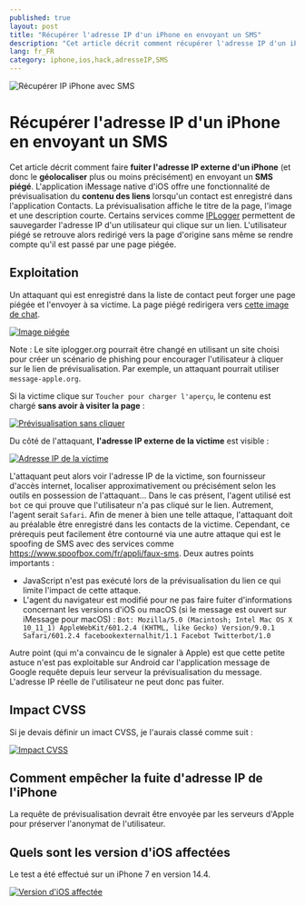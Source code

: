```yaml
---
published: true
layout: post
title: "Récupérer l'adresse IP d'un iPhone en envoyant un SMS"
description: "Cet article décrit comment récupérer l'adresse IP d'un iPhone en envoyant un SMS piégé."
lang: fr_FR
category: iphone,ios,hack,adresseIP,SMS
---
```

![Récupérer IP iPhone avec SMS](/assets/images/2021-03-14-Recuperer-adresse-IP-iphone-avec-sms/illustration.jpg)

# Récupérer l'adresse IP d'un iPhone en envoyant un SMS
Cet article décrit comment faire **fuiter l'adresse IP externe d'un iPhone** (et donc le **géolocaliser** plus ou moins précisément) en envoyant un **SMS piégé**.
L'application iMessage native d'iOS offre une fonctionnalité de prévisualisation du **contenu des liens** lorsqu'un contact est enregistré dans l'application Contacts.
La prévisualisation affiche le titre de la page, l'image et une description courte.
Certains services comme [IPLogger](https://iplogger.org) permettent de sauvegarder l'adresse IP d'un utilisateur qui clique sur un lien. L'utilisateur piégé se retrouve alors redirigé vers la page d'origine sans même se rendre compte qu'il est passé par une page piégée.

## Exploitation
Un attaquant qui est enregistré dans la liste de contact peut forger une page piégée et l'envoyer à sa victime. La page piégé redirigera vers [cette image de chat](https://www.zooplus.fr/magazine/wp-content/uploads/2019/06/comprendre-le-langage-des-chats.jpg).

[![Image piégée](/assets/images/2021-03-14-Recuperer-adresse-IP-iphone-avec-sms/no_previsualisation.PNG)](/assets/images/2021-03-14-Recuperer-adresse-IP-iphone-avec-sms/no_previsualisation.PNG)

Note : Le site iplogger.org pourrait être changé en utilisant un site choisi pour créer un scénario de phishing pour encourager l'utilisateur à cliquer sur le lien de prévisualisation. Par exemple, un attaquant pourrait utiliser `message-apple.org`.

Si la victime clique sur `Toucher pour charger l'aperçu`, le contenu est chargé **sans avoir à visiter la page** :

[![Prévisualisation sans cliquer](/assets/images/2021-03-14-Recuperer-adresse-IP-iphone-avec-sms/previsualisation.PNG)](/assets/images/2021-03-14-Recuperer-adresse-IP-iphone-avec-sms/previsualisation.PNG)

Du côté de l'attaquant, **l'adresse IP externe de la victime** est visible :

[![Adresse IP de la victime](/assets/images/2021-03-14-Recuperer-adresse-IP-iphone-avec-sms/IP.PNG)](/assets/images/2021-03-14-Recuperer-adresse-IP-iphone-avec-sms/IP.PNG)

L'attaquant peut alors voir l'adresse IP de la victime, son fournisseur d'accès internet, localiser approximativement ou précisément selon les outils en possession de l'attaquant...
Dans le cas présent, l'agent utilisé est `bot` ce qui prouve que l'utilisateur n'a pas cliqué sur le lien. Autrement, l'agent serait `Safari`.
Afin de mener à bien une telle attaque, l'attaquant doit au préalable être enregistré dans les contacts de la victime. Cependant, ce prérequis peut facilement être contourné via une autre attaque qui est le spoofing de SMS avec des services comme https://www.spoofbox.com/fr/appli/faux-sms.
Deux autres points importants :
- JavaScript n'est pas exécuté lors de la prévisualisation du lien ce qui limite l'impact de cette attaque.
- L'agent du navigateur est modifié pour ne pas faire fuiter d'informations concernant les versions d'iOS ou macOS (si le message est ouvert sur iMessage pour macOS) : `Bot: Mozilla/5.0 (Macintosh; Intel Mac OS X 10_11_1) AppleWebKit/601.2.4 (KHTML, like Gecko) Version/9.0.1 Safari/601.2.4 facebookexternalhit/1.1 Facebot Twitterbot/1.0`

Autre point (qui m'a convaincu de le signaler à Apple) est que cette petite astuce n'est pas exploitable sur Android car l'application message de Google requête depuis leur serveur la prévisualisation du message. L'adresse IP réelle de l'utilisateur ne peut donc pas fuiter.

## Impact CVSS
Si je devais définir un imact CVSS, je l'aurais classé comme suit :

[![Impact CVSS](/assets/images/2021-03-14-Recuperer-adresse-IP-iphone-avec-sms/CVSS.PNG)](/assets/images/2021-03-14-Recuperer-adresse-IP-iphone-avec-sms/CVSS.PNG)

## Comment empêcher la fuite d'adresse IP de l'iPhone
La requête de prévisualisation devrait être envoyée par les serveurs d'Apple pour préserver l'anonymat de l'utilisateur.

## Quels sont les version d'iOS affectées
Le test a été effectué sur un iPhone 7 en version 14.4.

[![Version d'iOS affectée](/assets/images/2021-03-14-Recuperer-adresse-IP-iphone-avec-sms/details.PNG)](/assets/images/2021-03-14-Recuperer-adresse-IP-iphone-avec-sms/details.PNG)